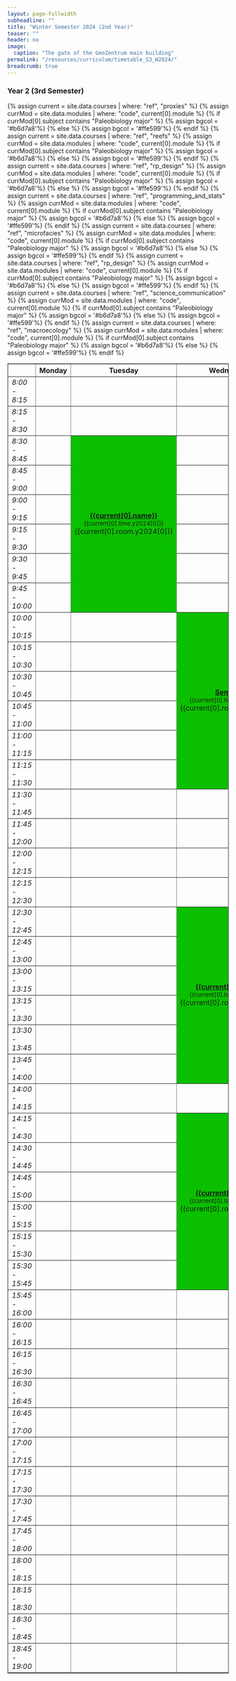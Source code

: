 ```yaml
---
layout: page-fullwidth
subheadline: ""
title: "Winter Semester 2024 (2nd Year)"
teaser: ""
header: no
image:
  caption: "The gate of the GeoZentrum main building"
permalink: "/resources/curriculum/timetable_S3_W2024/"
breadcrumb: true
---
```


### Year 2 (3rd Semester)

<div><p></p></div>

<table border="1">
<tr>
	<th></th>
	<th style="width:17.5%">Monday</th>
	<th style="width:17.5%">Tuesday</th>
	<th style="width:17.5%">Wednesday</th>
	<th style="width:17.5%">Thursday</th>
	<th style="width:17.5%">Friday</th>
</tr>

<!-- Row 8:00 -->
<tr>
	<td><em>8:00 - 8:15</em></td>
	<td></td>
	<td></td>
	<td></td>
	<td></td>
	<td></td>
</tr>

<!-- Row 8:15-->
<tr>
	<td><em>8:15 - 8:30</em></td>
	<td></td>
	<td></td>
	<td></td>
	<td></td>
	<td></td>
</tr>

<!-- Row 8:30 -->
<tr>
	<td><em>8:30 - 8:45</em></td>
	<td></td>
	<!-- Course ***************************************************** -->
	{% assign current = site.data.courses | where: "ref", "proxies" %}
	{% assign currMod = site.data.modules | where: "code", current[0].module %}
	{% if currMod[0].subject contains "Paleobiology major" %} 
		{% assign bgcol = '#b6d7a8'%} 
	{% else %} 
		{% assign bgcol = '#ffe599'%} 
	{% endif %}
	<td rowspan="6" bgcolor="{{bgcol}}"> 
		<div align="center">
			<a href="{{site.baseurl}}/program/courses/{{current[0].ref}}/">
			<strong>{{current[0].name}}</strong>
			</a>
		</div> 
		<div align="center"><small>{{current[0].time.y2024[0]}}</small></div>
		<div align="center">{{current[0].room.y2024[0]}}</div>
	</td>
	<!-- End Course ***************************************************** -->
	<td></td>
	<td></td>
	<td></td>
</tr>


<!-- Row 8:45 -->
<tr>
	<td><em>8:45 - 9:00</em></td>
	<td></td>
	<td></td>
	<td></td>
	<td></td>
</tr>



<!-- Row 9:00 -->
<tr>
	<td><em>9:00 - 9:15</em></td>
	<td></td>
	<td></td>
	<td></td>
	<td></td>
</tr>

<!-- Row 9:15-->
<tr>
	<td><em>9:15 - 9:30</em></td>
	<td></td>
	<td></td>
	<!-- Course ***************************************************** -->
	{% assign current = site.data.courses | where: "ref", "reefs" %}
	{% assign currMod = site.data.modules | where: "code", current[0].module %}
	{% if currMod[0].subject contains "Paleobiology major" %} 
		{% assign bgcol = '#b6d7a8'%} 
	{% else %} 
		{% assign bgcol = '#ffe599'%} 
	{% endif %}
	<td rowspan="6" bgcolor="{{bgcol}}"> 
		<div align="center">
			<a href="{{site.baseurl}}/program/courses/{{current[0].ref}}/">
			<strong>{{current[0].name}}</strong>
			</a>
		</div> 
		<div align="center"><small>{{current[0].time.y2024[0]}}</small></div>
		<div align="center">{{current[0].room.y2024[0]}}</div>
	</td>
	<!-- End Course ***************************************************** -->
	<td></td>
</tr>

<!-- Row 9:30 -->
<tr>
	<td><em>9:30 - 9:45</em></td>
	<td></td>
	<td></td>
	<td></td>
</tr>


<!-- Row 9:45 -->
<tr>
	<td><em>9:45 - 10:00</em></td>
	<td></td>
	<td></td>
	<td></td>
</tr>



<!-- Row 10:00 -->
<tr>
	<td><em>10:00 - 10:15</em></td>
	<td></td>
	<td></td>
	<!-- Course ***************************************************** -->
	{% assign current = site.data.courses | where: "ref", "rp_design" %}
	{% assign currMod = site.data.modules | where: "code", current[0].module %}
	{% if currMod[0].subject contains "Paleobiology major" %} 
		{% assign bgcol = '#b6d7a8'%} 
	{% else %} 
		{% assign bgcol = '#ffe599'%} 
	{% endif %}
	<td rowspan="6" bgcolor="{{bgcol}}"> 
		<div align="center">
			<a href="{{site.baseurl}}/program/courses/{{current[0].ref}}/">
			  <strong>Seminar</strong>
			</a>
		</div> 
		<div align="center"><small>{{current[0].time.y2024[0]}}</small></div>
		<div align="center">{{current[0].room.y2024[0]}}</div>
	</td>
	<!-- End Course ***************************************************** -->
	<td></td>
</tr>

<!-- Row 10:15-->
<tr>
	<td><em>10:15 - 10:30</em></td>
	<td></td>
	<td></td>
	<td></td>
</tr>

<!-- Row 10:30 -->
<tr>
	<td><em>10:30 - 10:45</em></td>
	<td></td>
	<td></td>
	<td></td>
</tr>


<!-- Row 10:45 -->
<tr>
	<td><em>10:45 - 11:00</em></td>
	<td></td>
	<td></td>
	<td></td>
	<td></td>
</tr>



<!-- Row 11:00 -->
<tr>
	<td><em>11:00 - 11:15</em></td>
	<td></td>
	<td></td>
	<!-- Course ***************************************************** -->
	{% assign current = site.data.courses | where: "ref", "programming_and_stats" %}
	{% assign currMod = site.data.modules | where: "code", current[0].module %}
	{% if currMod[0].subject contains "Paleobiology major" %} 
		{% assign bgcol = '#b6d7a8'%} 
	{% else %} 
		{% assign bgcol = '#ffe599'%} 
	{% endif %}
	<td rowspan="6" bgcolor="{{bgcol}}"> 
		<div align="center">
			<a href="{{site.baseurl}}/program/courses/{{current[0].ref}}/">
			<strong>{{current[0].name}}</strong>
			</a>
		</div> 
		<div align="center"><small>{{current[0].time.y2024[0]}}</small></div>
		<div align="center">{{current[0].room.y2024[0]}}</div>
	</td>
	<!-- End Course ***************************************************** -->
	<td></td>
</tr>

<!-- Row 11:15-->
<tr>
	<td><em>11:15 - 11:30</em></td>
	<td></td>
	<td></td>
	<td></td>
</tr>

<!-- Row 11:30 -->
<tr>
	<td><em>11:30 - 11:45</em></td>
	<td></td>
	<td></td>
	<td></td>
	<td></td>
</tr>


<!-- Row 11:45 -->
<tr>
	<td><em>11:45 - 12:00</em></td>
	<td></td>
	<td></td>
	<td></td>
	<td></td>
</tr>



<!-- Row 12:00 -->
<tr>
	<td><em>12:00 - 12:15</em></td>
	<td></td>
	<td></td>
	<td></td>
	<!-- Course ***************************************************** -->
	{% assign current = site.data.courses | where: "ref", "microfacies" %}
	{% assign currMod = site.data.modules | where: "code", current[0].module %}
	{% if currMod[0].subject contains "Paleobiology major" %} 
		{% assign bgcol = '#b6d7a8'%} 
	{% else %} 
		{% assign bgcol = '#ffe599'%} 
	{% endif %}
	<td rowspan="13" bgcolor="{{bgcol}}"> 
		<div align="center">
			<a href="{{site.baseurl}}/program/courses/{{current[0].ref}}/">
			<strong>{{current[0].name}}</strong>
			</a>
		</div> 
		<div align="center"><small>{{current[0].time.y2024[0]}}</small></div>
		<div align="center">{{current[0].room.y2024[0]}}</div>
	</td>
	<!-- End Course ***************************************************** -->
</tr>

<!-- Row 12:15-->
<tr>
	<td><em>12:15 - 12:30</em></td>
	<td></td>
	<td></td>
	<td></td>
</tr>

<!-- Row 12:30 -->
<tr>
	<td><em>12:30 - 12:45</em></td>
	<td></td>
	<td></td>
	<!-- Course ***************************************************** -->
	{% assign current = site.data.courses | where: "ref", "rp_design" %}
	{% assign currMod = site.data.modules | where: "code", current[0].module %}
	{% if currMod[0].subject contains "Paleobiology major" %} 
		{% assign bgcol = '#b6d7a8'%} 
	{% else %} 
		{% assign bgcol = '#ffe599'%} 
	{% endif %}
	<td rowspan="6" bgcolor="{{bgcol}}"> 
		<div align="center">
			<a href="{{site.baseurl}}/program/courses/{{current[0].ref}}/">
			<strong>{{current[0].name}}</strong>
			</a>
		</div> 
		<div align="center"><small>{{current[0].time.y2024[1]}}</small></div>
		<div align="center">{{current[0].room.y2024[1]}}</div>
	</td>
	<!-- End Course ***************************************************** -->
	<td></td>
</tr>


<!-- Row 12:45 -->
<tr>
	<td><em>12:45 - 13:00</em></td>
	<td></td>
	<td></td>
	<td></td>
</tr>



<!-- Row 13:00 -->
<tr>
	<td><em>13:00 - 13:15</em></td>
	<td></td>
	<td></td>
	<!-- Course ***************************************************** -->
	{% assign current = site.data.courses | where: "ref", "science_communication" %}
	{% assign currMod = site.data.modules | where: "code", current[0].module %}
	{% if currMod[0].subject contains "Paleobiology major" %} 
		{% assign bgcol = '#b6d7a8'%} 
	{% else %} 
		{% assign bgcol = '#ffe599'%} 
	{% endif %}
	<td rowspan="6" bgcolor="{{bgcol}}"> 
		<div align="center">
			<a href="{{site.baseurl}}/program/courses/{{current[0].ref}}/">
			<strong>{{current[0].name}}</strong>
			</a>
		</div> 
		<div align="center"><small>{{current[0].time.y2024[0]}}</small></div>
		<div align="center">{{current[0].room.y2024[0]}}</div>
	</td>
	<!-- End Course ***************************************************** -->
</tr>

<!-- Row 13:15-->
<tr>
	<td><em>13:15 - 13:30</em></td>
	<td></td>
	<td></td>
</tr>

<!-- Row 13:30 -->
<tr>
	<td><em>13:30 - 13:45</em></td>
	<td></td>
	<td></td>
</tr>


<!-- Row 13:45 -->
<tr>
	<td><em>13:45 - 14:00</em></td>
	<td></td>
	<td></td>
</tr>



<!-- Row 14:00 -->
<tr>
	<td><em></em><em>14:00 - 14:15</em></td>
	<td></td>
	<td></td>
	<td></td>
</tr>

<!-- Row 14:15-->
<tr>
	<td><em>14:15 - 14:30</em></td>
	<td></td>
	<td></td>
	<!-- Course ***************************************************** -->
	{% assign current = site.data.courses | where: "ref", "macroecology" %}
	{% assign currMod = site.data.modules | where: "code", current[0].module %}
	{% if currMod[0].subject contains "Paleobiology major" %} 
		{% assign bgcol = '#b6d7a8'%} 
	{% else %} 
		{% assign bgcol = '#ffe599'%} 
	{% endif %}
	<td rowspan="6" bgcolor="{{bgcol}}"> 
		<div align="center">
			<a href="{{site.baseurl}}/program/courses/{{current[0].ref}}/">
			<strong>{{current[0].name}}</strong>
			</a>
		</div> 
		<div align="center"><small>{{current[0].time.y2024[0]}}</small></div>
		<div align="center">{{current[0].room.y2024[0]}}</div>
	</td>
	<!-- End Course ***************************************************** -->
</tr>

<!-- Row 14:30 -->
<tr>
	<td><em>14:30 - 14:45</em></td>
	<td></td>
	<td></td>
	<td></td>
</tr>


<!-- Row 14:45 -->
<tr>
	<td><em>14:45 - 15:00</em></td>
	<td></td>
	<td></td>
	<td></td>
</tr>



<!-- Row 15:00 -->
<tr>
	<td><em>15:00 - 15:15</em></td>
	<td></td>
	<td></td>
	<td></td>
</tr>

<!-- Row 15:15-->
<tr>
	<td><em>15:15 - 15:30</em></td>
	<td></td>
	<td></td>
	<td></td>
	<td></td>
</tr>

<!-- Row 15:30 -->
<tr>
	<td><em>15:30 - 15:45</em></td>
	<td></td>
	<td></td>
	<td></td>
	<td></td>
</tr>


<!-- Row 15:45 -->
<tr>
	<td><em>15:45 - 16:00</em></td>
	<td></td>
	<td></td>
	<td></td>
	<td></td>
	<td></td>
</tr>


<!-- Row 16:00 -->
<tr>
	<td><em>16:00 - 16:15</em></td>
	<td></td>
	<td></td>
	<td></td>
	<td></td>
	<td></td>
</tr>

<!-- Row 16:15-->
<tr>
	<td><em>16:15 - 16:30</em></td>
	<td></td>
	<td></td>
	<td></td>
	<td></td>
	<td></td>
</tr>

<!-- Row 16:30 -->
<tr>
	<td><em>16:30 - 16:45</em></td>
	<td></td>
	<td></td>
	<td></td>
	<td></td>
	<td></td>
</tr>


<!-- Row 16:45 -->
<tr>
	<td><em>16:45 - 17:00</em></td>
	<td></td>
	<td></td>
	<td></td>
	<td></td>
	<td></td>
</tr>



<!-- Row 17:00 -->
<tr>
	<td><em>17:00 - 17:15</em></td>
	<td></td>
	<td></td>
	<td></td>
	<td></td>
	<td></td>
</tr>

<!-- Row 17:15-->
<tr>
	<td><em>17:15 - 17:30</em></td>
	<td></td>
	<td></td>
	<td></td>
	<td></td>
	<td></td>
</tr>

<!-- Row 17:30 -->
<tr>
	<td><em>17:30 - 17:45</em></td>
	<td></td>
	<td></td>
	<td></td>
	<td></td>
	<td></td>
</tr>


<!-- Row 17:45 -->
<tr>
	<td><em>17:45 - 18:00</em></td>
	<td></td>
	<td></td>
	<td></td>
	<td></td>
	<td></td>
</tr>



<!-- Row 18:00 -->
<tr>
	<td><em>18:00 - 18:15</em></td>
	<td></td>
	<td></td>
	<td></td>
	<td></td>
	<td></td>
</tr>

<!-- Row 18:15-->
<tr>
	<td><em>18:15 - 18:30</em></td>
	<td></td>
	<td></td>
	<td></td>
	<td></td>
	<td></td>
</tr>

<!-- Row 18:30 -->
<tr>
	<td><em>18:30 - 18:45</em></td>
	<td></td>
	<td></td>
	<td></td>
	<td></td>
	<td></td>
</tr>


<!-- Row 18:45 -->
<tr>
	<td><em>18:45 - 19:00</em></td>
	<td></td>
	<td></td>
	<td></td>
	<td></td>
	<td></td>
</tr>
</table>






